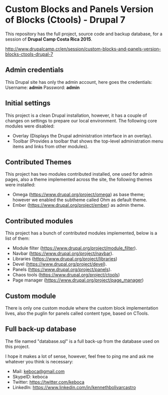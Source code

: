 # Custom Blocks and Panels Version of Blocks (Ctools) - Drupal 7

This repository has the full project, source code and backup database, for a session of **Drupal Camp Costa Rica 2015**.

http://www.drupalcamp.cr/en/session/custom-blocks-and-panels-version-blocks-ctools-drupal-7

## Admin credentials
This Drupal site has only the admin account, here goes the credentials:
Username: **admin**
Password: **admin**

## Initial settings
This project is a clean Drupal installation, however, it has a couple of changes on settings to prepare our local environment. The following core modules were disabled:
* Overlay (Displays the Drupal administration interface in an overlay).
* Toolbar (Provides a toolbar that shows the top-level administration menu items and links from other modules).

## Contributed Themes
This project has two modules contributed installed, one used for admin pages, also a theme implemented across the site, the following themes were installed:
* Omega (https://www.drupal.org/project/omega) as base theme; however we enabled the subtheme called Ohm as default theme.
* Ember (https://www.drupal.org/project/ember) as admin theme.

## Contributed modules
This project has a bunch of contributed modules implemented, below is a list of them:
* Module filter (https://www.drupal.org/project/module_filter).
* Navbar (https://www.drupal.org/project/navbar).
* Libraries (https://www.drupal.org/project/libraries)
* Devel (https://www.drupal.org/project/devel).
* Panels (https://www.drupal.org/project/panels).
* Chaos tools (https://www.drupal.org/project/ctools)
* Page manager (https://www.drupal.org/project/page_manager)

## Custom module
There is only one custom module where the custom block implementation lives, also the puglin for panels called content type, based on CTools.

## Full back-up database
The file named "database.sql" is a full back-up from the database used on this project.

I hope it makes a lot of sense, however, feel free to ping me and ask me whatever you think is necessary:

* Mail: keboca@gmail.com
* SkypeID: keboca
* Twitter: https://twitter.com/keboca
* LinkedIn: https://www.linkedin.com/in/kennethbolivarcastro

